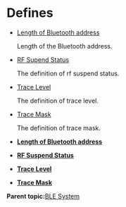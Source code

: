 # Defines

-   [Length of Bluetooth address](GUID-BBAA5BA0-B61A-402A-BC7F-FA287D4103F1.md)

    Length of the Bluetooth address.

-   [RF Supend Status](GUID-CB065F01-98A0-4CC3-9687-4A309D344E6A.md)

    The definition of rf suspend status.

-   [Trace Level](GUID-C9B0B178-CF01-4A83-AD7C-FC003AEDBB9D.md)

    The definition of trace level.

-   [Trace Mask](GUID-7D3B184F-37C8-494D-B415-C4FE08A36C1E.md)

    The definition of trace mask.


-   **[Length of Bluetooth address](GUID-BBAA5BA0-B61A-402A-BC7F-FA287D4103F1.md)**  

-   **[RF Suspend Status](GUID-CB065F01-98A0-4CC3-9687-4A309D344E6A.md)**  

-   **[Trace Level](GUID-C9B0B178-CF01-4A83-AD7C-FC003AEDBB9D.md)**  

-   **[Trace Mask](GUID-7D3B184F-37C8-494D-B415-C4FE08A36C1E.md)**  


**Parent topic:**[BLE System](GUID-061C8DC9-61EB-48A6-85AD-83288398576C.md)

